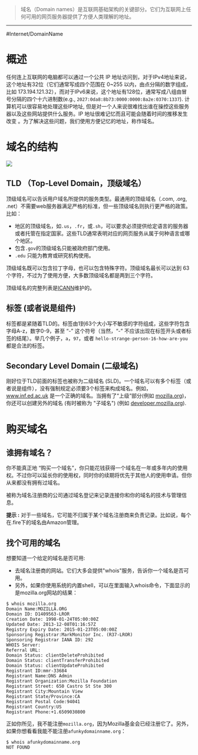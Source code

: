>域名（Domain names）是互联网基础架构的关键部分。它们为互联网上任何可用的网页服务器提供了方便人类理解的地址。
----

#Internet/DomainName 
# 概述

任何连上互联网的电脑都可以通过一个公共 IP 地址访问到，对于IPv4地址来说，这个地址有32位（它们通常写成四个范围在 0~255 以内，由点分隔的数字组成，比如 173.194.121.32），而对于IPv6来说，这个地址有128位，通常写成八组由冒号分隔的四个十六进制数(e.g., `2027:0da8:8b73:0000:0000:8a2e:0370:1337`). 计算机可以很容易地处理这些IP地址, 但是对一个人来说很难找出谁在操控这些服务器以及这些网站提供什么服务。IP 地址很难记忆而且可能会随着时间的推移发生改变 。为了解决这些问题，我们使用方便记忆的地址，称作域名。

# 域名的结构

![](https://gitee.com/chick-lee/typroa_-image_-repo/raw/master/image/202202101543606.png)

## TLD （Top-Level Domain，顶级域名）

顶级域名可以告诉用户域名所提供的服务类型。最通用的顶级域名（.com, .org, .net）不需要web服务器满足严格的标准，但一些顶级域名则执行更严格的政策。比如：

- 地区的顶级域名，如`.us`，`.fr`，或`.sh`，可以要求必须提供给定语言的服务器或者托管在指定国家。这些TLD通常表明对应的网页服务从属于何种语言或哪个地区。
- 包含`.gov`的顶级域名只能被政府部门使用。
- `.edu` 只能为教育或研究机构使用。

顶级域名既可以包含拉丁字母，也可以包含特殊字符。顶级域名最长可以达到 63 个字符，不过为了使用方便，大多数顶级域名都是两到三个字符。

顶级域名的完整列表是[ICANN](https://www.icann.org/resources/pages/tlds-2012-02-25-en)维护的。

## 标签 (或者说是组件)

标签都是紧随着TLD的。标签由1到63个大小写不敏感的字符组成，这些字符包含字母A-z，数字0-9，甚至 “-” 这个符号（当然，“-” 不应该出现在标签开头或者标签的结尾）。举几个例子，`a`，`97`，或者 `hello-strange-person-16-how-are-you`  都是合法的标签。

## Secondary Level Domain (二级域名)

刚好位于TLD前面的标签也被称为二级域名 (SLD)。一个域名可以有多个标签（或者说是组件），没有强制规定必须要3个标签来构成域名。例如，www.inf.ed.ac.uk 是一个正确的域名。当拥有了“上级”部分(例如 [mozilla.org](https://mozilla.org/))，你还可以创建另外的域名 (有时被称为 "子域名") (例如 [developer.mozilla.org](https://developer.mozilla.org/)).

# 购买域名

## 谁拥有域名？

你不能真正地 “购买一个域名”，你只能花钱获得一个域名在一年或多年内的使用权。不过你可以延长你的使用权，同时你的续期将优先于其他人的使用申请。但你从来都没有拥有过域名。

被称为域名注册商的公司通过域名登记来记录连接你和你的域名的技术与管理信息。

**提示 :** 对于一些域名，它可能不归属于某个域名注册商来负责记录。比如说，每个在.fire下的域名由Amazon管理。

## 找个可用的域名

想要知道一个给定的域名是否可用:
-   去域名注册商的网站。它们大多会提供"whois"服务，告诉你一个域名是否可用。
-   另外，如果你使用系统的内置shell，可以在里面输入whois命令，下面显示的是mozilla.org网站的结果：
```shell
$ whois mozilla.org
Domain Name:MOZILLA.ORG
Domain ID: D1409563-LROR
Creation Date: 1998-01-24T05:00:00Z
Updated Date: 2013-12-08T01:16:57Z
Registry Expiry Date: 2015-01-23T05:00:00Z
Sponsoring Registrar:MarkMonitor Inc. (R37-LROR)
Sponsoring Registrar IANA ID: 292
WHOIS Server:
Referral URL:
Domain Status: clientDeleteProhibited
Domain Status: clientTransferProhibited
Domain Status: clientUpdateProhibited
Registrant ID:mmr-33684
Registrant Name:DNS Admin
Registrant Organization:Mozilla Foundation
Registrant Street: 650 Castro St Ste 300
Registrant City:Mountain View
Registrant State/Province:CA
Registrant Postal Code:94041
Registrant Country:US
Registrant Phone:+1.6509030800
```

正如你所见，我不能注册`mozilla.org`，因为Mozilla基金会已经注册它了。另外，如果你想看看我能不能注册`afunkydomainname.org`：

```shell
$ whois afunkydomainname.org
NOT FOUND
```